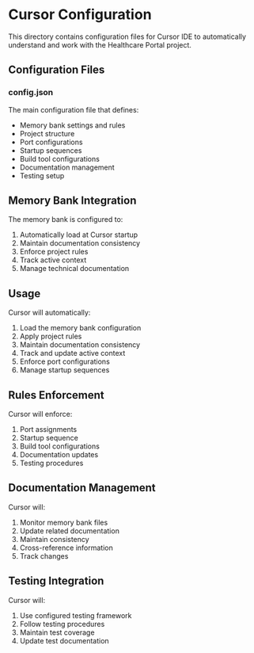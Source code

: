 # Cursor Configuration

This directory contains configuration files for Cursor IDE to automatically understand and work with the Healthcare Portal project.

## Configuration Files

### config.json
The main configuration file that defines:
- Memory bank settings and rules
- Project structure
- Port configurations
- Startup sequences
- Build tool configurations
- Documentation management
- Testing setup

## Memory Bank Integration

The memory bank is configured to:
1. Automatically load at Cursor startup
2. Maintain documentation consistency
3. Enforce project rules
4. Track active context
5. Manage technical documentation

## Usage

Cursor will automatically:
1. Load the memory bank configuration
2. Apply project rules
3. Maintain documentation consistency
4. Track and update active context
5. Enforce port configurations
6. Manage startup sequences

## Rules Enforcement

Cursor will enforce:
1. Port assignments
2. Startup sequence
3. Build tool configurations
4. Documentation updates
5. Testing procedures

## Documentation Management

Cursor will:
1. Monitor memory bank files
2. Update related documentation
3. Maintain consistency
4. Cross-reference information
5. Track changes

## Testing Integration

Cursor will:
1. Use configured testing framework
2. Follow testing procedures
3. Maintain test coverage
4. Update test documentation 